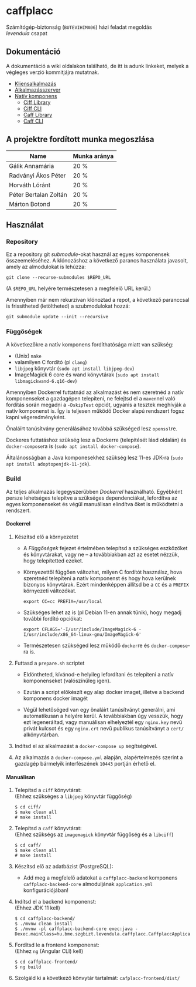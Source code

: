 caffplacc
=========

Számítógép-biztonság (`BUTEVIHIMA06`) házi feladat megoldás  
_levendula_ csapat

Dokumentáció
----------
A dokumentáció a wiki oldalakon található, de itt is adunk linkeket, melyek a végleges verzió kommitjájra mutatnak.
- [Kliensalkalmazás](https://github.com/levendula-szgbizt-2021/caffplacc/wiki/Kliensalkalmaz%C3%A1s/f5c8b78cc14fd872cf1dfdbb4a0b6fd7d874bbc0)
- [Alkalmazásszerver](https://github.com/levendula-szgbizt-2021/caffplacc/wiki/Backend-alkalmaz%C3%A1s/4ca928b715f701e787493280aa0e4f51886f06e3)
- [Natív komponens](https://github.com/levendula-szgbizt-2021/caffplacc/wiki/NativeComponent/ff842e7ba8c5c8209406374f4a7cf913c005d00c)
    - [Ciff Library](https://github.com/levendula-szgbizt-2021/caffplacc/wiki/CiffLibrary/afae0e01c45d5a24dc5fd3494d04f0320f9ee2e5)
    - [Ciff CLI](https://github.com/levendula-szgbizt-2021/caffplacc/wiki/CiffCli/6181bf8063dbe9018d967dc7f1aeec5c15494d60)
    - [Caff Library](https://github.com/levendula-szgbizt-2021/caffplacc/wiki/CaffLibrary/afae0e01c45d5a24dc5fd3494d04f0320f9ee2e5)
    - [Caff CLI](https://github.com/levendula-szgbizt-2021/caffplacc/wiki/CaffCli/6181bf8063dbe9018d967dc7f1aeec5c15494d60)

A projektre fordított munka megoszlása
---------
| Name                  | Munka aránya   | 
| --------------------- |----------------- | 
| Gálik Annamária       | 20 %          |
| Radványi Ákos Péter   | 20 %          |
| Horváth Lóránt        | 20 %          |
| Péter Bertalan Zoltán | 20 %          |
| Márton Botond         | 20 %          |


Használat
---------


### Repository

Ez a repository git _submodule_-okat használ az egyes komponensek
összeemeléséhez.
A klónozáshoz a következő parancs használata javasolt, amely az
almodulokat is lehúzza:

    git clone --recurse-submodules $REPO_URL

(A `$REPO_URL` helyére természetesen a megfelelő URL kerül.)

Amennyiben már nem rekurzívan klónoztad a repot, a következő paranccsal
is frissítheted (letöltheted) a szubmodulokat hozzá:

    git submodule update --init --recursive


### Függőségek

A következőkre a natív komponens fordíthatósága miatt van szükség:

* (Unix) `make`
* valamilyen C fordító (pl `clang`)
* `libjpeg` könyvtár (`sudo apt install libjpeg-dev`)
* ImageMagick 6 core és wand könyvtárak
  (`sudo apt install libmagickwand-6.q16-dev`)

Amennyiben Dockerrel futtatnád az alkalmazást és nem szeretnéd a natív
komponenseket a gazdagépen telepíteni, ne felejtsd el a `maven`nel való
fordítás során megadni a `-DskipTest` opciót, ugyanis a tesztek
meghívják a natív komponenst is.
Így is teljesen működő Docker alapú rendszert fogsz kapni
végeredményként.

Önaláírt tanúsítvány generálásához továbbá szükséged lesz `openssl`re.

Dockeres futtatáshoz szükség lesz a Dockerre (telepítését lásd oldalán)
és `docker-compose`ra is (`sudo apt install docker-compose`).

Általánosságban a Java komponesekhez szükség lesz 11-es JDK-ra (`sudo
apt install adoptopenjdk-11-jdk`).


### Build

Az teljes alkalmazás legegyszerűbben _Dockerrel_ használható.
Egyébként persze lehetséges telepítve a szükséges dependenciákat,
lefordítva az egyes komponenseket és végül manuálisan elindítva őket is
működtetni a rendszert.

#### Dockerrel

1. Készítsd elő a környezetet

   * A _Függőségek_ fejezet értelmében telepítsd a szükséges eszközöket
     és könyvtárakat, vagy ne – a továbbiakban azt az esetet nézzük,
     hogy telepítetted ezeket.

   * Környezettől függően változhat, milyen C fordítót használsz, hova
     szeretnéd telepíteni a natív komponenst és hogy hova kerülnek
     bizonyos könyvtárak.
     Ezért mindenképpen állítsd be a `CC` és a `PREFIX` környezeti
     változókat.

     ```
     export CC=cc PREFIX=/usr/local
     ```

   * Szükséges lehet az is (pl Debian 11-en annak tűnik), hogy megadj
     további fordító opciókat:

     ```
     export CFLAGS='-I/usr/include/ImageMagick-6 -I/usr/include/x86_64-linux-gnu/ImageMagick-6'
     ```

   * Természetesen szükséged lesz működő `docker`re és
     `docker-compose`-ra is.

2. Futtasd a `prepare.sh` scriptet

   * Eldöntheted, kívánod-e helyileg lefordítani és telepíteni a natív
     komponenseket (valószínűleg igen).

   * Ezután a script előkészít egy alap docker imaget, illetve a backend
     komponens docker imagét

   * Végül lehetőséged van egy önaláírt tanúsítványt generálni, ami
     automatikusan a helyére kerül.
     A továbbiakban úgy vesszük, hogy ezt legeneráltad, vagy manuálisan
     elhelyeztél egy `nginx.key` nevű privát kulcsot és egy `nginx.crt`
     nevű publikus tanúsítványt a `cert/` alkönyvtárban.

3. Indítsd el az alkalmazást a `docker-compose up` segítségével.

4. Az alkalmazás a `docker-compose.yml` alapján, alapértelmezés szerint
   a gazdagép bármelyik interfészének `10443` portján érhető el.


#### Manuálisan

1. Telepítsd a `ciff` könyvtárat:  
   (Ehhez szükséges a `libjpeg` könyvtár függőség)

   ```
   $ cd ciff/
   $ make clean all
   # make install
   ```

2. Telepítsd a `caff` könyvtárat:  
   (Ehhez szükségs az `imagemagick` könyvtár függőség és a `libciff`)

   ```
   $ cd caff/
   $ make clean all
   # make install
   ```

3. Készítsd elő az adatbázist (PostgreSQL):

   * Add meg a megfelelő adatokat a `caffplacc-backend` komponens
     `caffplacc-backend-core` almoduljának `applcation.yml`
     konfigurációjában!

4. Indítsd el a backend komponenst:  
   (Ehhez JDK 11 kell)

   ```
   $ cd caffplacc-backend/
   $ ./mvnw clean install
   $ ./mvnw -pl caffplacc-backend-core exec:java -Dexec.mainClass=hu.bme.szgbizt.levendula.caffplacc.CaffplaccApplication
   ```

5. Fordítsd le a frontend komponenst:  
   (Ehhez `ng` (Angular CLI) kell)

   ```
   $ cd caffplacc-frontend/
   $ ng build
   ```

6. Szolgáld ki a következő könvytár tartalmát:
   `cafplacc-frontend/dist/`
